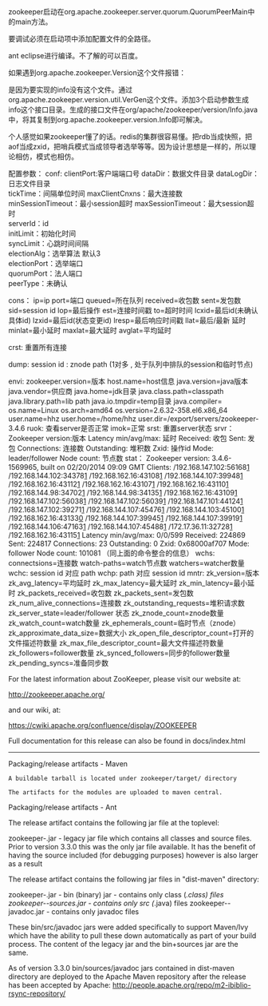 zookeeper启动在org.apache.zookeeper.server.quorum.QuorumPeerMain中的main方法。


要调试必须在启动项中添加配置文件的全路径。


ant eclipse进行编译。不了解的可以百度。


如果遇到org.apache.zookeeper.Version这个文件报错：

是因为要实现的info没有这个文件。通过org.apache.zookeeper.version.util.VerGen这个文件。添加3个启动参数生成info这个接口目录。生成的接口文件在org/apache/zookeeper/version/Info.java中，将其复制到org.apache.zookeeper.version.Info即可解决。

个人感觉如果zookeeper懂了的话。redis的集群很容易懂。把rdb当成快照，把aof当成zxid，把哨兵模式当成领导者选举等等。因为设计思想是一样的，所以理论相仿，模式也相仿。


配置参数：
conf:
clientPort:客户端端口号 
dataDir：数据文件目录
dataLogDir：日志文件目录  
tickTime：间隔单位时间
maxClientCnxns：最大连接数  
minSessionTimeout：最小session超时
maxSessionTimeout：最大session超时  
serverId：id  
initLimit：初始化时间  
syncLimit：心跳时间间隔  
electionAlg：选举算法 默认3  
electionPort：选举端口  
quorumPort：法人端口  
peerType：未确认
 
cons：
ip=ip
port=端口
queued=所在队列
received=收包数
sent=发包数
sid=session id
lop=最后操作
est=连接时间戳
to=超时时间
lcxid=最后id(未确认具体id)
lzxid=最后id(状态变更id)
lresp=最后响应时间戳
llat=最后/最新 延时
minlat=最小延时
maxlat=最大延时
avglat=平均延时
 
 
crst:
重置所有连接
 
 
dump:
session id : znode path  (1对多   ,  处于队列中排队的session和临时节点)
 
 
envi:
zookeeper.version=版本
host.name=host信息
java.version=java版本
java.vendor=供应商
java.home=jdk目录
java.class.path=classpath
java.library.path=lib path
java.io.tmpdir=temp目录
java.compiler=<NA>
os.name=Linux
os.arch=amd64
os.version=2.6.32-358.el6.x86_64
user.name=hhz
user.home=/home/hhz
user.dir=/export/servers/zookeeper-3.4.6
ruok:
查看server是否正常
imok=正常
srst:
重置server状态
srvr：
Zookeeper version:版本
Latency min/avg/max: 延时
Received: 收包
Sent: 发包
Connections: 连接数
Outstanding: 堆积数
Zxid: 操作id
Mode: leader/follower
Node count: 节点数
stat：
Zookeeper version: 3.4.6-1569965, built on 02/20/2014 09:09 GMT
Clients:
 /192.168.147.102:56168[1](queued=0,recved=41,sent=41) /192.168.144.102:34378[1](queued=0,recved=54,sent=54) /192.168.162.16:43108[1](queued=0,recved=40,sent=40) /192.168.144.107:39948[1](queued=0,recved=1421,sent=1421) /192.168.162.16:43112[1](queued=0,recved=54,sent=54) /192.168.162.16:43107[1](queued=0,recved=54,sent=54) /192.168.162.16:43110[1](queued=0,recved=53,sent=53) /192.168.144.98:34702[1](queued=0,recved=41,sent=41) /192.168.144.98:34135[1](queued=0,recved=61,sent=65) /192.168.162.16:43109[1](queued=0,recved=54,sent=54) /192.168.147.102:56038[1](queued=0,recved=165313,sent=165314) /192.168.147.102:56039[1](queued=0,recved=165526,sent=165527) /192.168.147.101:44124[1](queued=0,recved=162811,sent=162812) /192.168.147.102:39271[1](queued=0,recved=41,sent=41) /192.168.144.107:45476[1](queued=0,recved=166422,sent=166423) /192.168.144.103:45100[1](queued=0,recved=54,sent=54) /192.168.162.16:43133[0](queued=0,recved=1,sent=0) /192.168.144.107:39945[1](queued=0,recved=1825,sent=1825) /192.168.144.107:39919[1](queued=0,recved=325,sent=325) /192.168.144.106:47163[1](queued=0,recved=17891,sent=17891) /192.168.144.107:45488[1](queued=0,recved=166554,sent=166555) /172.17.36.11:32728[1](queued=0,recved=54,sent=54) /192.168.162.16:43115[1](queued=0,recved=54,sent=54) Latency min/avg/max: 0/0/599 Received: 224869 Sent: 224817 Connections: 23 Outstanding: 0 Zxid: 0x68000af707 Mode: follower Node count: 101081 （同上面的命令整合的信息） wchs: connectsions=连接数 watch-paths=watch节点数 watchers=watcher数量 wchc: session id 对应 path wchp: path 对应 session id mntr: zk_version=版本 zk_avg_latency=平均延时 zk_max_latency=最大延时 zk_min_latency=最小延时 zk_packets_received=收包数 zk_packets_sent=发包数 zk_num_alive_connections=连接数 zk_outstanding_requests=堆积请求数 zk_server_state=leader/follower 状态 zk_znode_count=znode数量 zk_watch_count=watch数量 zk_ephemerals_count=临时节点（znode） zk_approximate_data_size=数据大小 zk_open_file_descriptor_count=打开的文件描述符数量 zk_max_file_descriptor_count=最大文件描述符数量 zk_followers=follower数量 zk_synced_followers=同步的follower数量 zk_pending_syncs=准备同步数



For the latest information about ZooKeeper, please visit our website at:

   http://zookeeper.apache.org/

and our wiki, at:

   https://cwiki.apache.org/confluence/display/ZOOKEEPER

Full documentation for this release can also be found in docs/index.html

---------------------------
Packaging/release artifacts - Maven

    A buildable tarball is located under zookeeper/target/ directory

    The artifacts for the modules are uploaded to maven central.


Packaging/release artifacts - Ant

The release artifact contains the following jar file at the toplevel:

zookeeper-<version>.jar         - legacy jar file which contains all classes
                                  and source files. Prior to version 3.3.0 this
                                  was the only jar file available. It has the 
                                  benefit of having the source included (for
                                  debugging purposes) however is also larger as
                                  a result

The release artifact contains the following jar files in "dist-maven" directory:

zookeeper-<version>.jar         - bin (binary) jar - contains only class (*.class) files
zookeeper-<version>-sources.jar - contains only src (*.java) files
zookeeper-<version>-javadoc.jar - contains only javadoc files

These bin/src/javadoc jars were added specifically to support Maven/Ivy which have 
the ability to pull these down automatically as part of your build process. 
The content of the legacy jar and the bin+sources jar are the same.

As of version 3.3.0 bin/sources/javadoc jars contained in dist-maven directory
are deployed to the Apache Maven repository after the release has been accepted
by Apache:
  http://people.apache.org/repo/m2-ibiblio-rsync-repository/
